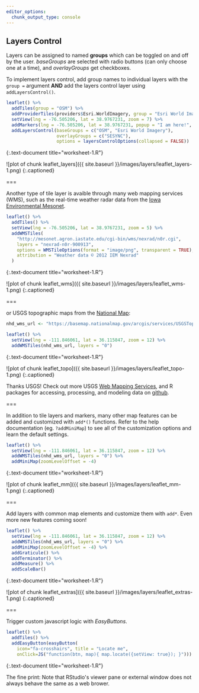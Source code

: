 ```yaml
---
editor_options: 
  chunk_output_type: console
---
```


## Layers Control

Layers can be assigned to named **groups** which can be toggled on and off by the user. *baseGroups* are selected with radio buttons (can only choose one at a time), and *overlayGroups* get checkboxes. 

To implement layers control, add group names to individual layers with the `group =` argument **AND** add the layers control layer using `addLayersControl()`. 



~~~r
leaflet() %>%
  addTiles(group = "OSM") %>%
  addProviderTiles(providers$Esri.WorldImagery, group = "Esri World Imagery") %>%
  setView(lng = -76.505206, lat = 38.9767231, zoom = 7) %>%
  addMarkers(lng = -76.505206, lat = 38.9767231, popup = "I am here!", group = "SESYNC") %>%
  addLayersControl(baseGroups = c("OSM", "Esri World Imagery"), 
                   overlayGroups = c("SESYNC"),
                   options = layersControlOptions(collapsed = FALSE))
~~~
{:.text-document title="worksheet-1.R"}

![plot of chunk leaflet_layers]({{ site.baseurl }}/images/layers/leaflet_layers-1.png)
{:.captioned}


===

Another type of tile layer is avaible through many web mapping services (WMS), such as the real-time weather radar data from the [Iowa Environmental Mesonet](https://mesonet.agron.iastate.edu/ogc/).


~~~r
leaflet() %>%
  addTiles() %>%
  setView(lng = -76.505206, lat = 38.9767231, zoom = 5) %>%
  addWMSTiles(
    "http://mesonet.agron.iastate.edu/cgi-bin/wms/nexrad/n0r.cgi",
    layers = "nexrad-n0r-900913", 
    options = WMSTileOptions(format = "image/png", transparent = TRUE),
    attribution = "Weather data © 2012 IEM Nexrad"
  ) 
~~~
{:.text-document title="worksheet-1.R"}

![plot of chunk leaflet_wms]({{ site.baseurl }}/images/layers/leaflet_wms-1.png)
{:.captioned}


===

or USGS topographic maps from the [National Map](https://viewer.nationalmap.gov/help/HowTo.htm): 


~~~r
nhd_wms_url <- "https://basemap.nationalmap.gov/arcgis/services/USGSTopo/MapServer/WmsServer"

leaflet() %>% 
  setView(lng = -111.846061, lat = 36.115847, zoom = 12) %>%
  addWMSTiles(nhd_wms_url, layers = "0")
~~~
{:.text-document title="worksheet-1.R"}

![plot of chunk leaflet_topo]({{ site.baseurl }}/images/layers/leaflet_topo-1.png)
{:.captioned}


Thanks USGS! Check out more USGS [Web Mapping Services](https://viewer.nationalmap.gov/services/), and R packages for accessing, processing, and modeling data on [github](https://github.com/USGS-R).

===

In addition to tile layers and markers, many other map features can be added and customized with `add*()` functions. Refer to the help documentation (eg. `?addMiniMap`) to see all of the customization options and learn the default settings. 


~~~r
leaflet() %>% 
  setView(lng = -111.846061, lat = 36.115847, zoom = 12) %>%
  addWMSTiles(nhd_wms_url, layers = "0") %>%
  addMiniMap(zoomLevelOffset = -4)
~~~
{:.text-document title="worksheet-1.R"}

![plot of chunk leaflet_mm]({{ site.baseurl }}/images/layers/leaflet_mm-1.png)
{:.captioned}


===

Add layers with common map elements and customize them with `add*`. Even more new features coming soon! 


~~~r
leaflet() %>% 
  setView(lng = -111.846061, lat = 36.115847, zoom = 12) %>%
  addWMSTiles(nhd_wms_url, layers = "0") %>%
  addMiniMap(zoomLevelOffset = -4) %>%
  addGraticule() %>%
  addTerminator() %>% 
  addMeasure() %>%
  addScaleBar()
~~~
{:.text-document title="worksheet-1.R"}

![plot of chunk leaflet_extras]({{ site.baseurl }}/images/layers/leaflet_extras-1.png)
{:.captioned}



===

Trigger custom javascript logic with *EasyButtons*. 


~~~r
leaflet() %>%
  addTiles() %>% 
  addEasyButton(easyButton(
    icon="fa-crosshairs", title = "Locate me", 
    onClick=JS("function(btn, map){ map.locate({setView: true}); }")))
~~~
{:.text-document title="worksheet-1.R"}


The fine print: Note that RStudio's viewer pane or external window does not always behave the same as a web brower. 
